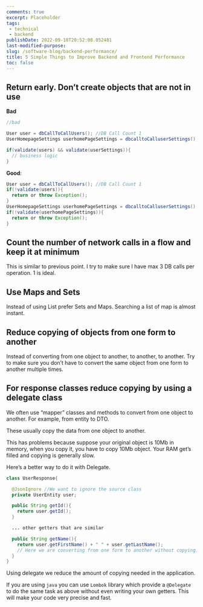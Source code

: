 ```yaml
---
comments: true
excerpt: Placeholder 
tags:
 - technical
 - backend
publishDate: 2022-09-18T20:52:08.052481
last-modified-purpose:
slug: /software-blog/backend-performance/
title: 5 Simple Things to Improve Backend and Frontend Performance
toc: false
---
```


## Return early. Don’t create objects that are not in use

**Bad**

```java
//bad

User user = dbCallToCallUsers(); //DB Call Count 1
UserHomepageSettings userhomePageSettings = dbcalltoCalluserSettings(); //DB Call Count 2

if(validate(users) && validate(userSettings)){
  // business logic
}
```

**Good**:

```java
User user = dbCallToCallUsers(); //DB Call Count 1
if(!validate(users)){
  return or throw Exception();
}
UserHomepageSettings userhomePageSettings = dbcalltoCalluserSettings(); //DB Call Count 2
if(!validate(userhomePageSettings)){
  return or throw Exception();
}
```

## Count the number of network calls in a flow and keep it at minimum

This is similar to previous point. I try to make sure I have max 3 DB calls per operation. 1 is ideal.

## Use Maps and Sets

Instead of using List prefer Sets and Maps. Searching a list of map is almost instant.

## Reduce copying of objects from one form to another

Instead of converting from one object to another, to another, to another. Try to make sure you don’t have to convert the same object from one form to another multiple times.

## For response classes reduce copying by using a delegate class

We often use “mapper” classes and methods to convert from one object to another. For example, from entity to DTO.

These usually copy the data from one object to another.

This has problems because suppose your original object is 10Mb in memory, when you copy it, you have to copy 10Mb object. Your RAM get’s filled and copying is generally slow.

Here’s a better way to do it with Delegate.

```java
class UserResponse{

  @JsonIgnore //We want to ignore the source class
  private UserEntity user;

  public String getId(){
    return user.getId();
  }

  ... other getters that are similar

  public String getName(){
    return user.getFirstName() + " " + user.getLastName();
    // Here we are converting from one form to another without copying.
  }
}
```

Using delegate we reduce the amount of copying needed in the application.

If you are using `java` you can use `Lombok` library which provide a `@Delegate` to do the same task as above without even writing your own getters. This will make your code very precise and fast.
